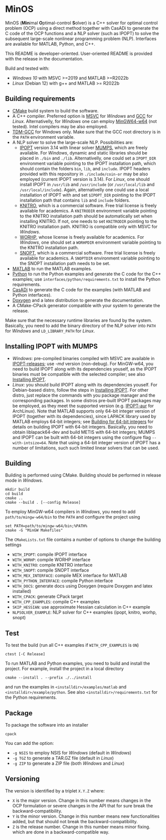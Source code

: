 # MinOS

MinOS (**Min**imal **O**ptimal-control **S**olver) is a C++  solver for optimal control problem (OCP) using a direct method together with CasADi to generate the C code of the OCP functions and a NLP solver (such as IPOPT) to solve the subsequent large-scale nonlinear programming problem (NLP). Interfaces are available for MATLAB, Python, and C++.

This README is developer-oriented. User-oriented README is provided with the release in the documentation.

Build and tested with:

* *Windows 10* with MSVC >=2019 and MATLAB >=R2022b
* *Linux* (Debian 12) with g++ and MATLAB >= R2022b

## Building requirements

* [CMake](https://cmake.org/) build system to build the software.
* A C++ compiler. Preferred option is [MSVC](https://learn.microsoft.com/en-us/cpp) for *Windows* and [GCC](https://gcc.gnu.org/) for *Linux*. Alternativelly, for *Windows* one can employ [MinGW64-w64](https://www.mingw-w64.org/) (not tested). Intel compilers may be also employed.
* [TDM-GCC](https://jmeubank.github.io/tdm-gcc/) for Windows only. Make sure that the GCC root directory is in the `PATH` environment variable.
* A NLP solver to solve the large-scale NLP. Possibilities are:
  * [IPOPT](https://github.com/coin-or/Ipopt) version 3.14 with linear solver [MUMPS](https://github.com/coin-or-tools/ThirdParty-Mumps), which are freely available. For *Windows*, dynamic and static libraries should be placed in `./bin` and `./lib`. Alternativelly, one could set a `IPOPT_DIR` environment variable pointing to the IPOPT installation path, which should contain the folders `bin`, `lib`, and `include`. IPOPT headers provided with this repository in `./include/coin-or` may be also employed (current IPOPT version is 3.14). For *Linux*, one should install IPOPT in `/usr/lib` and `/usr/include` (or `/usr/local/lib` and `/usr/local/include`). Again, alternativelly one could use a local installation of IPOPT with and set `$IPOPT_DIR` pointing to the IPOPT installation path that contains `lib` and `include` folders.
  * [KNITRO](https://www.artelys.com/solvers/knitro/), which is a commercial software. Free trial license is freely available for academics. A `KNITRODIR` environment variable pointing to the KNITRO installation path should be automatically set when installing KNITRO. If not, one needs to set `KNITRODIR` pointing to the KNITRO installation path. KNITRO is compatible only with MSVC for *Windows*.
  * [WORHP](https://worhp.de/), whose license is freely available for academics. For *Windows*, one should set a `WORHPDIR` environment variable pointing to the KNITRO installation path.
  * [SNOPT](https://ccom.ucsd.edu/~optimizers/solvers/snopt/), which is a commercial software. Free trial license is freely available for academics. A `SNOPTDIR` environment variable pointing to the SNOPT installation path needs to be set.
* [MATLAB](https://www.mathworks.com/products/matlab.html) to run the MATLAB examples.
* [Python](https://www.python.org/) to run the Python examples and generate the C code for the C++ examples; use `interfaces/python/requirements.txt` to install the Python requirements.
* [CasADi](https://web.casadi.org/) to generate the C code for the examples (with MATLAB and Python interfaces).
* [Doxygen](https://doxygen.nl/) and a latex distribution to generate the documentation.
* A CMake-CPack generator compatible with your system to generate the release.

Make sure that the necessary runtime libraries are found by the system. Basically, you need to add the binary directory of the NLP solver into `PATH` for *Windows* and `LD_LIBRARY_PATH` for *Linux*.

## Installing IPOPT with MUMPS

* *Windows*: pre-compiled binaries compiled with MSVC are available in [IPOPT-releases](https://github.com/coin-or/Ipopt/releases); use *-md* version (non-debug). For MinGW-w64, you need to build IPOPT along with its dependencies youself, as the IPOPT binaries must be compatible with the selected compiler; see also [Installing IPOPT](https://coin-or.github.io/Ipopt/INSTALL.html).
* *Linux*: you should build IPOPT along with its dependencies youself. For Debian-based distro, follow the steps in [Installing IPOPT](https://coin-or.github.io/Ipopt/INSTALL.html). For other distro, just replace the commands with you package manager and the corresponding packages. In some distros pre-built IPOPT packages may be employed, as they meet the supported version (e.g. [IPOPT-aur](https://aur.archlinux.org/packages/coin-or-ipopt) for ArchLinux). Note that MATLAB supports only 64-bit integer version of IPOPT (together with its dependencies), since LAPACK library used by MATLAB employs 64-bit integers; see [Building for 64-bit integers](https://coin-or.github.io/Ipopt/INSTALL.html#INT64_BUILD) for details on building IPOPT with 64-bit integers. Basically, you need to obtain liblapack64-dev and build METIS with 64-bit integers; MUMPS and IPOPT can be built with 64-bit integers using the configure flag `--with-intsize=64`. Note that using a 64-bit integer version of IPOPT has a number of limitations, such such limited linear solvers that can be used.

## Building

Building is performed using CMake. Building should be performed in release mode in *Windows*.

```command
mkdir build
cd build
cmake ..
cmake --build . [--config Release]
```

To employ MinGW-w64 compilers in *Windows*, you need to add `path/to/mingw-w64/bin` to the `PATH` and configure the project using

```command
set PATH=path/to/mingw-w64/bin;%PATH%
cmake -G "MinGW Makefiles"
```

The `CMakeLists.txt` file contains a number of options to change the building settings

* `WITH_IPOPT`: compile IPOPT interface
* `WITH_WORHP`: compile WORHP interface
* `WITH_KNITRO`: compile KNITRO interface
* `WITH_SNOPT`: compile SNOPT interface
* `WITH_MEX_INTERFACE`: compile MEX interface for MATLAB
* `WITH_PYTHON_INTERFACE`: compile Python interface
* `WITH_DOCS`: generate docs using Doxygen (require Doxygen and latex installed)
* `WITH_CPACK`: generate CPack target
* `WITH_CPP_EXAMPLES`: compile C++ examples
* `SKIP_HESSIAN`: use approximate Hessian calculation in C++ example
* `NLPSOLVER_EXAMPLE`: NLP solver for C++ examples (ipopt, knitro, worhp, snopt)

## Test

To test the build (run all C++ examples if `WITH_CPP_EXAMPLES` is `ON`)

```command
ctest [-C Release]
```

To run MATLAB and Python examples, you need to build and install the project. For example, install the project in a local directory

```command
cmake --install . --prefix ./../install
```

and run the examples in `<installdir>/examples/matlab` and  `<installdir>/example/python`. See also  `<installdir>/requirements.txt` for the Python requirements.

## Package

To package the software into an installer

```command
cpack
```

You can add the option:

* `-g NSIS` to employ NSIS for *Windows* (default in *Windows*)
* `-g TGZ` to generate a TAR.GZ file (default in *Linux*)
* `-g ZIP` to generate a ZIP file (both *Windows* and *Linux*)

## Versioning

The version is identified by a triplet `X.Y.Z` where:

* `X` is the major version. Change in this number means changes in the OCP formulation or severe changes in the API that for sure break the backward-compatibility.
* `Y` is the minor version. Change in this number means new functionalities added, but that should not break the backward-compatibility.
* `Z` is the release number. Change in this number means minor fixing. which are done in a backward-compatible way.
